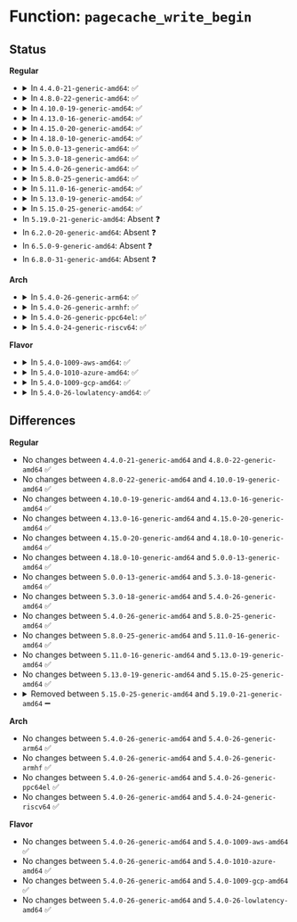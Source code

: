 # Function: <code>pagecache_write_begin</code>

## Status
<b>Regular</b>
<ul>
<li>
<details>
<summary>In <code>4.4.0-21-generic-amd64</code>: ✅</summary>

```c
int pagecache_write_begin(struct file * file, struct address_space * mapping, loff_t pos, unsigned int len, unsigned int flags, struct page * * pagep, void * * fsdata)
```

```json
{
  "name": "pagecache_write_begin",
  "collision_type": "Unique Global",
  "inline_type": "No",
  "funcs": [
    {
      "addr": 18446744071580468720,
      "name": "pagecache_write_begin",
      "external": true,
      "loc": "mm/filemap.c:2377",
      "file": "mm/filemap.c",
      "inline": "seen, unknown",
      "caller_inline": [],
      "caller_func": [
        "fs/namei.c:__page_symlink",
        "fs/buffer.c:cont_write_begin",
        "fs/buffer.c:cont_write_begin"
      ]
    }
  ],
  "symbols": [
    {
      "addr": 18446744071580468720,
      "name": "pagecache_write_begin",
      "section": ".text",
      "bind": "STB_GLOBAL",
      "size": 30
    }
  ]
}
```
</details>
</li>
<li>
<details>
<summary>In <code>4.8.0-22-generic-amd64</code>: ✅</summary>

```c
int pagecache_write_begin(struct file * file, struct address_space * mapping, loff_t pos, unsigned int len, unsigned int flags, struct page * * pagep, void * * fsdata)
```

```json
{
  "name": "pagecache_write_begin",
  "collision_type": "Unique Global",
  "inline_type": "No",
  "funcs": [
    {
      "addr": 18446744071580546112,
      "name": "pagecache_write_begin",
      "external": true,
      "loc": "mm/filemap.c:2554",
      "file": "mm/filemap.c",
      "inline": "seen, unknown",
      "caller_inline": [],
      "caller_func": [
        "fs/namei.c:__page_symlink",
        "fs/buffer.c:cont_write_begin",
        "fs/buffer.c:cont_write_begin"
      ]
    }
  ],
  "symbols": [
    {
      "addr": 18446744071580546112,
      "name": "pagecache_write_begin",
      "section": ".text",
      "bind": "STB_GLOBAL",
      "size": 30
    }
  ]
}
```
</details>
</li>
<li>
<details>
<summary>In <code>4.10.0-19-generic-amd64</code>: ✅</summary>

```c
int pagecache_write_begin(struct file * file, struct address_space * mapping, loff_t pos, unsigned int len, unsigned int flags, struct page * * pagep, void * * fsdata)
```

```json
{
  "name": "pagecache_write_begin",
  "collision_type": "Unique Global",
  "inline_type": "No",
  "funcs": [
    {
      "addr": 18446744071580610144,
      "name": "pagecache_write_begin",
      "external": true,
      "loc": "mm/filemap.c:2670",
      "file": "mm/filemap.c",
      "inline": "seen, unknown",
      "caller_inline": [],
      "caller_func": [
        "fs/namei.c:__page_symlink",
        "fs/buffer.c:cont_write_begin",
        "fs/buffer.c:cont_write_begin"
      ]
    }
  ],
  "symbols": [
    {
      "addr": 18446744071580610144,
      "name": "pagecache_write_begin",
      "section": ".text",
      "bind": "STB_GLOBAL",
      "size": 30
    }
  ]
}
```
</details>
</li>
<li>
<details>
<summary>In <code>4.13.0-16-generic-amd64</code>: ✅</summary>

```c
int pagecache_write_begin(struct file * file, struct address_space * mapping, loff_t pos, unsigned int len, unsigned int flags, struct page * * pagep, void * * fsdata)
```

```json
{
  "name": "pagecache_write_begin",
  "collision_type": "Unique Global",
  "inline_type": "No",
  "funcs": [
    {
      "addr": 18446744071580637584,
      "name": "pagecache_write_begin",
      "external": true,
      "loc": "mm/filemap.c:2807",
      "file": "mm/filemap.c",
      "inline": "seen, unknown",
      "caller_inline": [],
      "caller_func": [
        "fs/namei.c:__page_symlink",
        "fs/buffer.c:cont_write_begin",
        "fs/buffer.c:cont_write_begin"
      ]
    }
  ],
  "symbols": [
    {
      "addr": 18446744071580637584,
      "name": "pagecache_write_begin",
      "section": ".text",
      "bind": "STB_GLOBAL",
      "size": 21
    }
  ]
}
```
</details>
</li>
<li>
<details>
<summary>In <code>4.15.0-20-generic-amd64</code>: ✅</summary>

```c
int pagecache_write_begin(struct file * file, struct address_space * mapping, loff_t pos, unsigned int len, unsigned int flags, struct page * * pagep, void * * fsdata)
```

```json
{
  "name": "pagecache_write_begin",
  "collision_type": "Unique Global",
  "inline_type": "No",
  "funcs": [
    {
      "addr": 18446744071580719792,
      "name": "pagecache_write_begin",
      "external": true,
      "loc": "mm/filemap.c:2977",
      "file": "mm/filemap.c",
      "inline": "seen, unknown",
      "caller_inline": [],
      "caller_func": [
        "fs/namei.c:__page_symlink",
        "fs/buffer.c:cont_write_begin",
        "fs/buffer.c:cont_write_begin"
      ]
    }
  ],
  "symbols": [
    {
      "addr": 18446744071580719792,
      "name": "pagecache_write_begin",
      "section": ".text",
      "bind": "STB_GLOBAL",
      "size": 27
    }
  ]
}
```
</details>
</li>
<li>
<details>
<summary>In <code>4.18.0-10-generic-amd64</code>: ✅</summary>

```c
int pagecache_write_begin(struct file * file, struct address_space * mapping, loff_t pos, unsigned int len, unsigned int flags, struct page * * pagep, void * * fsdata)
```

```json
{
  "name": "pagecache_write_begin",
  "collision_type": "Unique Global",
  "inline_type": "No",
  "funcs": [
    {
      "addr": 18446744071580855312,
      "name": "pagecache_write_begin",
      "external": true,
      "loc": "mm/filemap.c:2977",
      "file": "mm/filemap.c",
      "inline": "seen, unknown",
      "caller_inline": [],
      "caller_func": [
        "fs/namei.c:__page_symlink",
        "fs/buffer.c:cont_write_begin",
        "fs/buffer.c:cont_write_begin"
      ]
    }
  ],
  "symbols": [
    {
      "addr": 18446744071580855312,
      "name": "pagecache_write_begin",
      "section": ".text",
      "bind": "STB_GLOBAL",
      "size": 27
    }
  ]
}
```
</details>
</li>
<li>
<details>
<summary>In <code>5.0.0-13-generic-amd64</code>: ✅</summary>

```c
int pagecache_write_begin(struct file * file, struct address_space * mapping, loff_t pos, unsigned int len, unsigned int flags, struct page * * pagep, void * * fsdata)
```

```json
{
  "name": "pagecache_write_begin",
  "collision_type": "Unique Global",
  "inline_type": "No",
  "funcs": [
    {
      "addr": 18446744071580923776,
      "name": "pagecache_write_begin",
      "external": true,
      "loc": "mm/filemap.c:3046",
      "file": "mm/filemap.c",
      "inline": "seen, unknown",
      "caller_inline": [],
      "caller_func": [
        "fs/namei.c:__page_symlink",
        "fs/buffer.c:cont_write_begin",
        "fs/buffer.c:cont_write_begin"
      ]
    }
  ],
  "symbols": [
    {
      "addr": 18446744071580923776,
      "name": "pagecache_write_begin",
      "section": ".text",
      "bind": "STB_GLOBAL",
      "size": 27
    }
  ]
}
```
</details>
</li>
<li>
<details>
<summary>In <code>5.3.0-18-generic-amd64</code>: ✅</summary>

```c
int pagecache_write_begin(struct file * file, struct address_space * mapping, loff_t pos, unsigned int len, unsigned int flags, struct page * * pagep, void * * fsdata)
```

```json
{
  "name": "pagecache_write_begin",
  "collision_type": "Unique Global",
  "inline_type": "No",
  "funcs": [
    {
      "addr": 18446744071581019664,
      "name": "pagecache_write_begin",
      "external": true,
      "loc": "mm/filemap.c:3165",
      "file": "mm/filemap.c",
      "inline": "seen, unknown",
      "caller_inline": [],
      "caller_func": [
        "fs/namei.c:__page_symlink",
        "fs/buffer.c:cont_write_begin",
        "fs/buffer.c:cont_write_begin"
      ]
    }
  ],
  "symbols": [
    {
      "addr": 18446744071581019664,
      "name": "pagecache_write_begin",
      "section": ".text",
      "bind": "STB_GLOBAL",
      "size": 27
    }
  ]
}
```
</details>
</li>
<li>
<details>
<summary>In <code>5.4.0-26-generic-amd64</code>: ✅</summary>

```c
int pagecache_write_begin(struct file * file, struct address_space * mapping, loff_t pos, unsigned int len, unsigned int flags, struct page * * pagep, void * * fsdata)
```

```json
{
  "name": "pagecache_write_begin",
  "collision_type": "Unique Global",
  "inline_type": "No",
  "funcs": [
    {
      "addr": 18446744071581074992,
      "name": "pagecache_write_begin",
      "external": true,
      "loc": "mm/filemap.c:3122",
      "file": "mm/filemap.c",
      "inline": "seen, unknown",
      "caller_inline": [],
      "caller_func": [
        "fs/namei.c:__page_symlink",
        "fs/buffer.c:cont_write_begin",
        "fs/buffer.c:cont_write_begin"
      ]
    }
  ],
  "symbols": [
    {
      "addr": 18446744071581074992,
      "name": "pagecache_write_begin",
      "section": ".text",
      "bind": "STB_GLOBAL",
      "size": 27
    }
  ]
}
```
</details>
</li>
<li>
<details>
<summary>In <code>5.8.0-25-generic-amd64</code>: ✅</summary>

```c
int pagecache_write_begin(struct file * file, struct address_space * mapping, loff_t pos, unsigned int len, unsigned int flags, struct page * * pagep, void * * fsdata)
```

```json
{
  "name": "pagecache_write_begin",
  "collision_type": "Unique Global",
  "inline_type": "No",
  "funcs": [
    {
      "addr": 18446744071581260240,
      "name": "pagecache_write_begin",
      "external": true,
      "loc": "mm/filemap.c:3131",
      "file": "mm/filemap.c",
      "inline": "seen, unknown",
      "caller_inline": [],
      "caller_func": [
        "fs/namei.c:__page_symlink",
        "fs/buffer.c:cont_expand_zero",
        "fs/buffer.c:cont_expand_zero",
        "fs/buffer.c:generic_cont_expand_simple"
      ]
    }
  ],
  "symbols": [
    {
      "addr": 18446744071581260240,
      "name": "pagecache_write_begin",
      "section": ".text",
      "bind": "STB_GLOBAL",
      "size": 27
    }
  ]
}
```
</details>
</li>
<li>
<details>
<summary>In <code>5.11.0-16-generic-amd64</code>: ✅</summary>

```c
int pagecache_write_begin(struct file * file, struct address_space * mapping, loff_t pos, unsigned int len, unsigned int flags, struct page * * pagep, void * * fsdata)
```

```json
{
  "name": "pagecache_write_begin",
  "collision_type": "Unique Global",
  "inline_type": "No",
  "funcs": [
    {
      "addr": 18446744071581302560,
      "name": "pagecache_write_begin",
      "external": true,
      "loc": "mm/filemap.c:3226",
      "file": "mm/filemap.c",
      "inline": "seen, unknown",
      "caller_inline": [],
      "caller_func": [
        "fs/namei.c:__page_symlink",
        "fs/buffer.c:cont_expand_zero",
        "fs/buffer.c:cont_expand_zero",
        "fs/buffer.c:generic_cont_expand_simple"
      ]
    }
  ],
  "symbols": [
    {
      "addr": 18446744071581302560,
      "name": "pagecache_write_begin",
      "section": ".text",
      "bind": "STB_GLOBAL",
      "size": 27
    }
  ]
}
```
</details>
</li>
<li>
<details>
<summary>In <code>5.13.0-19-generic-amd64</code>: ✅</summary>

```c
int pagecache_write_begin(struct file * file, struct address_space * mapping, loff_t pos, unsigned int len, unsigned int flags, struct page * * pagep, void * * fsdata)
```

```json
{
  "name": "pagecache_write_begin",
  "collision_type": "Unique Global",
  "inline_type": "No",
  "funcs": [
    {
      "addr": 18446744071581320448,
      "name": "pagecache_write_begin",
      "external": true,
      "loc": "mm/filemap.c:3473",
      "file": "mm/filemap.c",
      "inline": "seen, unknown",
      "caller_inline": [],
      "caller_func": [
        "fs/namei.c:__page_symlink",
        "fs/buffer.c:cont_expand_zero",
        "fs/buffer.c:cont_expand_zero",
        "fs/buffer.c:generic_cont_expand_simple"
      ]
    }
  ],
  "symbols": [
    {
      "addr": 18446744071581320448,
      "name": "pagecache_write_begin",
      "section": ".text",
      "bind": "STB_GLOBAL",
      "size": 27
    }
  ]
}
```
</details>
</li>
<li>
<details>
<summary>In <code>5.15.0-25-generic-amd64</code>: ✅</summary>

```c
int pagecache_write_begin(struct file * file, struct address_space * mapping, loff_t pos, unsigned int len, unsigned int flags, struct page * * pagep, void * * fsdata)
```

```json
{
  "name": "pagecache_write_begin",
  "collision_type": "Unique Global",
  "inline_type": "No",
  "funcs": [
    {
      "addr": 18446744071581565888,
      "name": "pagecache_write_begin",
      "external": true,
      "loc": "mm/filemap.c:3590",
      "file": "mm/filemap.c",
      "inline": "seen, unknown",
      "caller_inline": [],
      "caller_func": [
        "fs/namei.c:__page_symlink",
        "fs/buffer.c:cont_expand_zero",
        "fs/buffer.c:cont_expand_zero",
        "fs/buffer.c:generic_cont_expand_simple"
      ]
    }
  ],
  "symbols": [
    {
      "addr": 18446744071581565888,
      "name": "pagecache_write_begin",
      "section": ".text",
      "bind": "STB_GLOBAL",
      "size": 30
    }
  ]
}
```
</details>
</li>
<li>
In <code>5.19.0-21-generic-amd64</code>: Absent ❓
</li>
<li>
In <code>6.2.0-20-generic-amd64</code>: Absent ❓
</li>
<li>
In <code>6.5.0-9-generic-amd64</code>: Absent ❓
</li>
<li>
In <code>6.8.0-31-generic-amd64</code>: Absent ❓
</li>
</ul>
<b>Arch</b>
<ul>
<li>
<details>
<summary>In <code>5.4.0-26-generic-arm64</code>: ✅</summary>

```c
int pagecache_write_begin(struct file * file, struct address_space * mapping, loff_t pos, unsigned int len, unsigned int flags, struct page * * pagep, void * * fsdata)
```

```json
{
  "name": "pagecache_write_begin",
  "collision_type": "Unique Global",
  "inline_type": "No",
  "funcs": [
    {
      "addr": 18446603336492439704,
      "name": "pagecache_write_begin",
      "external": true,
      "loc": "mm/filemap.c:3122",
      "file": "mm/filemap.c",
      "inline": "seen, unknown",
      "caller_inline": [],
      "caller_func": [
        "fs/namei.c:__page_symlink",
        "fs/buffer.c:cont_write_begin",
        "fs/buffer.c:cont_write_begin"
      ]
    }
  ],
  "symbols": [
    {
      "addr": 18446603336492439704,
      "name": "pagecache_write_begin",
      "section": ".text",
      "bind": "STB_GLOBAL",
      "size": 124
    }
  ]
}
```
</details>
</li>
<li>
<details>
<summary>In <code>5.4.0-26-generic-armhf</code>: ✅</summary>

```c
int pagecache_write_begin(struct file * file, struct address_space * mapping, loff_t pos, unsigned int len, unsigned int flags, struct page * * pagep, void * * fsdata)
```

```json
{
  "name": "pagecache_write_begin",
  "collision_type": "Unique Global",
  "inline_type": "No",
  "funcs": [
    {
      "addr": 3226313172,
      "name": "pagecache_write_begin",
      "external": true,
      "loc": "mm/filemap.c:3122",
      "file": "mm/filemap.c",
      "inline": "seen, unknown",
      "caller_inline": [],
      "caller_func": [
        "fs/namei.c:__page_symlink",
        "fs/buffer.c:cont_write_begin",
        "fs/buffer.c:cont_write_begin"
      ]
    }
  ],
  "symbols": [
    {
      "addr": 3226313172,
      "name": "pagecache_write_begin",
      "section": ".text",
      "bind": "STB_GLOBAL",
      "size": 76
    }
  ]
}
```
</details>
</li>
<li>
<details>
<summary>In <code>5.4.0-26-generic-ppc64el</code>: ✅</summary>

```c
int pagecache_write_begin(struct file * file, struct address_space * mapping, loff_t pos, unsigned int len, unsigned int flags, struct page * * pagep, void * * fsdata)
```

```json
{
  "name": "pagecache_write_begin",
  "collision_type": "Unique Global",
  "inline_type": "No",
  "funcs": [
    {
      "addr": 13835058055285708720,
      "name": "pagecache_write_begin",
      "external": true,
      "loc": "mm/filemap.c:3122",
      "file": "mm/filemap.c",
      "inline": "seen, unknown",
      "caller_inline": [],
      "caller_func": [
        "fs/namei.c:__page_symlink",
        "fs/buffer.c:cont_write_begin",
        "fs/buffer.c:cont_write_begin",
        "fs/buffer.c:generic_cont_expand_simple"
      ]
    }
  ],
  "symbols": [
    {
      "addr": 13835058055285708720,
      "name": "pagecache_write_begin",
      "section": ".text",
      "bind": "STB_GLOBAL",
      "size": 68
    }
  ]
}
```
</details>
</li>
<li>
<details>
<summary>In <code>5.4.0-24-generic-riscv64</code>: ✅</summary>

```c
int pagecache_write_begin(struct file * file, struct address_space * mapping, loff_t pos, unsigned int len, unsigned int flags, struct page * * pagep, void * * fsdata)
```

```json
{
  "name": "pagecache_write_begin",
  "collision_type": "Unique Global",
  "inline_type": "No",
  "funcs": [
    {
      "addr": 18446743936272514494,
      "name": "pagecache_write_begin",
      "external": true,
      "loc": "mm/filemap.c:3122",
      "file": "mm/filemap.c",
      "inline": "seen, unknown",
      "caller_inline": [],
      "caller_func": [
        "fs/namei.c:__page_symlink",
        "fs/buffer.c:cont_write_begin",
        "fs/buffer.c:cont_write_begin"
      ]
    }
  ],
  "symbols": [
    {
      "addr": 18446743936272514494,
      "name": "pagecache_write_begin",
      "section": ".text",
      "bind": "STB_GLOBAL",
      "size": 90
    }
  ]
}
```
</details>
</li>
</ul>
<b>Flavor</b>
<ul>
<li>
<details>
<summary>In <code>5.4.0-1009-aws-amd64</code>: ✅</summary>

```c
int pagecache_write_begin(struct file * file, struct address_space * mapping, loff_t pos, unsigned int len, unsigned int flags, struct page * * pagep, void * * fsdata)
```

```json
{
  "name": "pagecache_write_begin",
  "collision_type": "Unique Global",
  "inline_type": "No",
  "funcs": [
    {
      "addr": 18446744071581043840,
      "name": "pagecache_write_begin",
      "external": true,
      "loc": "mm/filemap.c:3122",
      "file": "mm/filemap.c",
      "inline": "seen, unknown",
      "caller_inline": [],
      "caller_func": [
        "fs/namei.c:__page_symlink",
        "fs/buffer.c:cont_write_begin",
        "fs/buffer.c:cont_write_begin"
      ]
    }
  ],
  "symbols": [
    {
      "addr": 18446744071581043840,
      "name": "pagecache_write_begin",
      "section": ".text",
      "bind": "STB_GLOBAL",
      "size": 27
    }
  ]
}
```
</details>
</li>
<li>
<details>
<summary>In <code>5.4.0-1010-azure-amd64</code>: ✅</summary>

```c
int pagecache_write_begin(struct file * file, struct address_space * mapping, loff_t pos, unsigned int len, unsigned int flags, struct page * * pagep, void * * fsdata)
```

```json
{
  "name": "pagecache_write_begin",
  "collision_type": "Unique Global",
  "inline_type": "No",
  "funcs": [
    {
      "addr": 18446744071580991120,
      "name": "pagecache_write_begin",
      "external": true,
      "loc": "mm/filemap.c:3122",
      "file": "mm/filemap.c",
      "inline": "seen, unknown",
      "caller_inline": [],
      "caller_func": [
        "fs/namei.c:__page_symlink",
        "fs/buffer.c:cont_write_begin",
        "fs/buffer.c:cont_write_begin"
      ]
    }
  ],
  "symbols": [
    {
      "addr": 18446744071580991120,
      "name": "pagecache_write_begin",
      "section": ".text",
      "bind": "STB_GLOBAL",
      "size": 27
    }
  ]
}
```
</details>
</li>
<li>
<details>
<summary>In <code>5.4.0-1009-gcp-amd64</code>: ✅</summary>

```c
int pagecache_write_begin(struct file * file, struct address_space * mapping, loff_t pos, unsigned int len, unsigned int flags, struct page * * pagep, void * * fsdata)
```

```json
{
  "name": "pagecache_write_begin",
  "collision_type": "Unique Global",
  "inline_type": "No",
  "funcs": [
    {
      "addr": 18446744071581035040,
      "name": "pagecache_write_begin",
      "external": true,
      "loc": "mm/filemap.c:3122",
      "file": "mm/filemap.c",
      "inline": "seen, unknown",
      "caller_inline": [],
      "caller_func": [
        "fs/namei.c:__page_symlink",
        "fs/buffer.c:cont_write_begin",
        "fs/buffer.c:cont_write_begin"
      ]
    }
  ],
  "symbols": [
    {
      "addr": 18446744071581035040,
      "name": "pagecache_write_begin",
      "section": ".text",
      "bind": "STB_GLOBAL",
      "size": 27
    }
  ]
}
```
</details>
</li>
<li>
<details>
<summary>In <code>5.4.0-26-lowlatency-amd64</code>: ✅</summary>

```c
int pagecache_write_begin(struct file * file, struct address_space * mapping, loff_t pos, unsigned int len, unsigned int flags, struct page * * pagep, void * * fsdata)
```

```json
{
  "name": "pagecache_write_begin",
  "collision_type": "Unique Global",
  "inline_type": "No",
  "funcs": [
    {
      "addr": 18446744071581096608,
      "name": "pagecache_write_begin",
      "external": true,
      "loc": "mm/filemap.c:3122",
      "file": "mm/filemap.c",
      "inline": "seen, unknown",
      "caller_inline": [],
      "caller_func": [
        "fs/namei.c:__page_symlink",
        "fs/buffer.c:cont_write_begin",
        "fs/buffer.c:cont_write_begin"
      ]
    }
  ],
  "symbols": [
    {
      "addr": 18446744071581096608,
      "name": "pagecache_write_begin",
      "section": ".text",
      "bind": "STB_GLOBAL",
      "size": 27
    }
  ]
}
```
</details>
</li>
</ul>

## Differences
<b>Regular</b>
<ul>
<li>
No changes between <code>4.4.0-21-generic-amd64</code> and <code>4.8.0-22-generic-amd64</code> ✅
</li>
<li>
No changes between <code>4.8.0-22-generic-amd64</code> and <code>4.10.0-19-generic-amd64</code> ✅
</li>
<li>
No changes between <code>4.10.0-19-generic-amd64</code> and <code>4.13.0-16-generic-amd64</code> ✅
</li>
<li>
No changes between <code>4.13.0-16-generic-amd64</code> and <code>4.15.0-20-generic-amd64</code> ✅
</li>
<li>
No changes between <code>4.15.0-20-generic-amd64</code> and <code>4.18.0-10-generic-amd64</code> ✅
</li>
<li>
No changes between <code>4.18.0-10-generic-amd64</code> and <code>5.0.0-13-generic-amd64</code> ✅
</li>
<li>
No changes between <code>5.0.0-13-generic-amd64</code> and <code>5.3.0-18-generic-amd64</code> ✅
</li>
<li>
No changes between <code>5.3.0-18-generic-amd64</code> and <code>5.4.0-26-generic-amd64</code> ✅
</li>
<li>
No changes between <code>5.4.0-26-generic-amd64</code> and <code>5.8.0-25-generic-amd64</code> ✅
</li>
<li>
No changes between <code>5.8.0-25-generic-amd64</code> and <code>5.11.0-16-generic-amd64</code> ✅
</li>
<li>
No changes between <code>5.11.0-16-generic-amd64</code> and <code>5.13.0-19-generic-amd64</code> ✅
</li>
<li>
No changes between <code>5.13.0-19-generic-amd64</code> and <code>5.15.0-25-generic-amd64</code> ✅
</li>
<li>
<details>
<summary>Removed between <code>5.15.0-25-generic-amd64</code> and <code>5.19.0-21-generic-amd64</code> ➖</summary>

```c
int pagecache_write_begin(struct file * file, struct address_space * mapping, loff_t pos, unsigned int len, unsigned int flags, struct page * * pagep, void * * fsdata)
```
</details>
</li>
</ul>
<b>Arch</b>
<ul>
<li>
No changes between <code>5.4.0-26-generic-amd64</code> and <code>5.4.0-26-generic-arm64</code> ✅
</li>
<li>
No changes between <code>5.4.0-26-generic-amd64</code> and <code>5.4.0-26-generic-armhf</code> ✅
</li>
<li>
No changes between <code>5.4.0-26-generic-amd64</code> and <code>5.4.0-26-generic-ppc64el</code> ✅
</li>
<li>
No changes between <code>5.4.0-26-generic-amd64</code> and <code>5.4.0-24-generic-riscv64</code> ✅
</li>
</ul>
<b>Flavor</b>
<ul>
<li>
No changes between <code>5.4.0-26-generic-amd64</code> and <code>5.4.0-1009-aws-amd64</code> ✅
</li>
<li>
No changes between <code>5.4.0-26-generic-amd64</code> and <code>5.4.0-1010-azure-amd64</code> ✅
</li>
<li>
No changes between <code>5.4.0-26-generic-amd64</code> and <code>5.4.0-1009-gcp-amd64</code> ✅
</li>
<li>
No changes between <code>5.4.0-26-generic-amd64</code> and <code>5.4.0-26-lowlatency-amd64</code> ✅
</li>
</ul>
